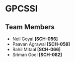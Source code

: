 # GPCSSI
## Team Members
- Neil Goyal **[SCH-056]**  
- Paavan Agrawal **[SCH-058]**  
- Rahil Mitaal **[SCH-066]**  
- Sriman Goel **[SCH-082]**

